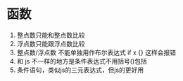 <!-- @format -->

# 函数

1. 整点数只能和整点数比较
2. 浮点数只能跟浮点数比较
3. 整点数/浮点数 不能单独用作布尔表达式 if x {} 这样会报错
4. 和 js 不一样的地方是条件表达式不用括号()包括
5. 条件语句，类似js的三元表达式，但js的更好用
